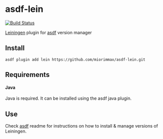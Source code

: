 # asdf-lein

[![Build Status](https://travis-ci.org/miorimmax/asdf-lein.svg?branch=master)](https://travis-ci.org/miorimmax/asdf-lein)

[Leiningen](https://leiningen.org/) plugin for [asdf](https://github.com/asdf-vm/asdf) version manager

## Install

```shell
asdf plugin add lein https://github.com/miorimmax/asdf-lein.git
```

## Requirements

#### Java

Java is required. It can be installed using the asdf java plugin.

## Use

Check [asdf](https://github.com/asdf-vm/asdf) readme for instructions on how to install & manage versions of Leiningen.
